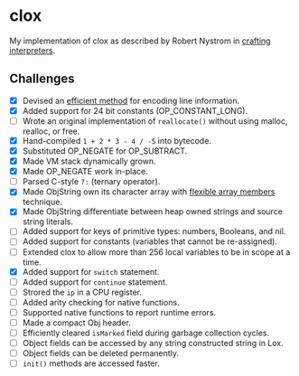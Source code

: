 # clox

My implementation of clox as described by Robert Nystrom in [crafting interpreters](https://craftinginterpreters.com/contents.html).

## Challenges
- [x] Devised an [efficient method](https://en.wikipedia.org/wiki/Run-length_encoding) for encoding line information.
- [x] Added support for 24 bit constants (OP_CONSTANT_LONG).
- [ ] Wrote an original implementation of `reallocate()` without using malloc, realloc, or free.
- [x] Hand-compiled `1 + 2 * 3 - 4 / -5` into bytecode.
- [x] Substituted OP_NEGATE for OP_SUBTRACT.
- [x] Made VM stack dynamically grown.
- [x] Made OP_NEGATE work in-place.
- [ ] Parsed C-style `?:` (ternary operator).
- [x] Made ObjString own its character array with [flexible array members](https://en.wikipedia.org/wiki/Flexible_array_member) technique.
- [x] Made ObjString differentiate between heap owned strings and source string literals.
- [ ] Added support for keys of primitive types: numbers, Booleans, and nil.
- [ ] Added support for constants (variables that cannot be re-assigned).
- [ ] Extended clox to allow more than 256 local variables to be in scope at a time.
- [x] Added support for `switch` statement.
- [ ] Added support for `continue` statement.
- [ ] Strored the `ip` in a CPU register.
- [ ] Added arity checking for native functions.
- [ ] Supported native functions to report runtime errors.
- [ ] Made a compact Obj header.
- [ ] Efficiently cleared `isMarked` field during garbage collection cycles.
- [ ] Object fields can be accessed by any string constructed string in Lox.
- [ ] Object fields can be deleted permanently.
- [ ] `init()` methods are accessed faster.
